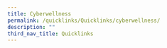 ```yaml
---
title: Cyberwellness
permalink: /quicklinks/Quicklinks/cyberwellness/
description: ""
third_nav_title: Quicklinks
---
```

